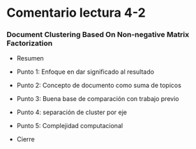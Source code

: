 # Comentario lectura 4-2

### Document Clustering Based On Non-negative Matrix Factorization

- Resumen

- Punto 1: Enfoque en dar significado al resultado

- Punto 2: Concepto de documento como suma de topicos

- Punto 3: Buena base de comparación con trabajo previo

- Punto 4: separación de cluster por eje 

- Punto 5: Complejidad computacional

- Cierre